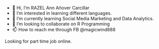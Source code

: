 - 👋 Hi, I’m RAZEL Ann Añover Carcillar 
- 👀 I’m interested in learning different languages.
- 🌱 I’m currently learning Social Media Marketing and Data Analytics.
- 💞️ I’m looking to collaborate on R Programming 
- 📫 How to reach me through FB @magicwind888 


Looking for part time job online.
